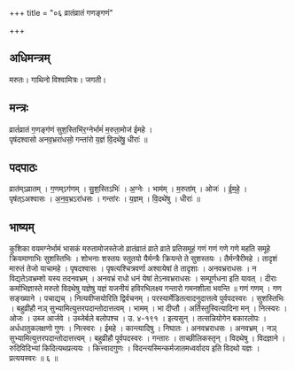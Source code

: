 +++
title = "०६ व्रातंव्रातं गणङ्गणं"

+++
## अधिमन्त्रम्
मरुतः। गाथिनो विश्वामित्रः। जगती।

## मन्त्रः
व्रातं॑व्रातं ग॒णङ्ग॑णं सुश॒स्तिभि॑र॒ग्नेर्भामं॑ म॒रुता॒मोज॑ ईमहे ।  
पृष॑दश्वासो अनव॒भ्ररा॑धसो॒ गन्ता॑रो य॒ज्ञं वि॒दथे॑षु॒ धीराः॑ ॥

## पदपाठः
व्रात॑म्ऽव्रातम् । ग॒णम्ऽग॑णम् । सु॒श॒स्तिऽभिः॑ । अ॒ग्नेः । भाम॑म् । म॒रुता॑म् । ओजः॑ । ई॒म॒हे॒ ।  
पृष॑त्ऽअश्वासः । अ॒न॒व॒भ्रऽरा॑धसः । गन्ता॑रः । य॒ज्ञम् । वि॒दथे॑षु । धीराः॑ ॥

## भाष्यम्
कुशिका वयमग्नेर्भामं भासकं मरुतामोजस्तेजो व्रातंव्रातं व्राते व्राते प्रतिसमूहं गणं गणं गणे गणे महति समूहे क्रियमाणाभिः सुशस्तिभिः । शोभनाः शस्तयः स्तुतयो यैर्मन्त्रैः क्रियन्ते ते सुशस्तयः । तैर्मन्त्रैरीमहे । तादृशं मारुतं तेजो याचामहे । पृषदश्वासः । पृषत्यश्चित्रवर्णा अश्वायेषां ते तादृशाः । अनवभ्रराधसः । न विद्यतेऽवभ्रम्शो यस्य तदनवभ्रम् । अनवभ्रं राधो धनं येषां तेऽनवभ्रराधसः । सम्पूर्णधना इति यावत् । दीराः कर्माभिज्ञास्ते मरुतो विदथेषु यज्ञेषु यज्ञं यजनीयं हविरभिलक्ष्य गन्तारो गमनशीला भवन्ति ॥ गणं गणम् । गण सङ्ख्याने । पचाद्यच् । नित्यवीप्सयोरिति द्विर्वचनम् । परस्यार्मेडितत्वादनुदात्तत्वे पुर्वपदस्वरः । सुशस्तिभिः । बहुव्रीहौ नञ् सुभ्यामित्युत्तरपदान्तोदात्तत्वम् । भामम् । भा दीप्तौ । अर्तिस्तुस्वित्यादिना मन् । नित्स्वरः । ओजः । उब्ज आर्जवे । उब्जेर्बले बलोपश्च । उ. ४-१९१ । इत्यसुन् । तत्सन्नियोगेन बकारलोपः । अर्धधातुकलक्षणो गुणः । नित्स्वरः । ईमहे । कान्त्यादिषु । निघातः । अनवभ्रराधसः । अनवभ्रम् । नञ् सुभ्यामित्युत्तरपदान्तोदात्तत्त्वम् । बहुव्रीहौ पूर्वपदस्वरः । गन्तारः । ताच्छीलिकस्तृन् । विदथेषु । विदज्ञाने । रुदिविदिभ्यां किदित्यथप्रत्ययः । कित्त्वादगुणः । विदन्त्यस्मिन्कर्मजातमध्वर्वादय इति विदथो यज्ञः । प्रत्ययस्वरः ॥ ६ ॥